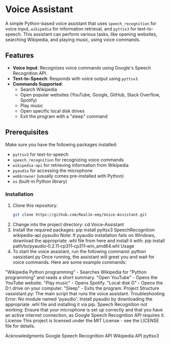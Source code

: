 # Voice Assistant

A simple Python-based voice assistant that uses `speech_recognition` for voice input, `wikipedia` for information retrieval, and `pyttsx3` for text-to-speech. This assistant can perform various tasks, like opening websites, searching Wikipedia, and playing music, using voice commands.

## Features

- **Voice Input**: Recognizes voice commands using Google's Speech Recognition API.
- **Text-to-Speech**: Responds with voice output using `pyttsx3`.
- **Commands Supported**:
  - Search Wikipedia
  - Open popular websites (YouTube, Google, GitHub, Stack Overflow, Spotify)
  - Play music
  - Open specific local disk drives
  - Exit the program with a "sleep" command

## Prerequisites

Make sure you have the following packages installed:

- `pyttsx3` for text-to-speech
- `speech_recognition` for recognizing voice commands
- `wikipedia-api` for retrieving information from Wikipedia
- `pyaudio` for accessing the microphone
- `webbrowser` (usually comes pre-installed with Python)
- `os` (built-in Python library)

### Installation

1. Clone this repository:
   ```bash
   git clone https://github.com/RealJe-emy/Voice-Assistant.git
2. Change into the project directory:
cd Voice-Assistant
3. Install the required packages:
pip install pyttsx3 SpeechRecognition wikipedia-api pyaudio
Note: If pyaudio installation fails on Windows, download the appropriate .whl file from here and install it with:
pip install path/to/pyaudio‑0.2.11‑cp311‑cp311‑win_amd64.whl
Usage
4. To start the voice assistant, run the following command:
python vassistant.py
Once running, the assistant will greet you and wait for voice commands. Here are some example commands:

"Wikipedia Python programming" - Searches Wikipedia for "Python programming" and reads a short summary.
"Open YouTube" - Opens the YouTube website.
"Play music" - Opens Spotify.
"Local disk D" - Opens the D:\ drive on your computer.
"Sleep" - Exits the program.
Project Structure
vassistant.py: The main script that runs the voice assistant.
Troubleshooting
Error: No module named 'pyaudio':
Install pyaudio by downloading the appropriate .whl file and installing it via pip.
Speech Recognition not working:
Ensure that your microphone is set up correctly and that you have an active internet connection, as Google Speech Recognition API requires it.
License
This project is licensed under the MIT License - see the LICENSE file for details.

Acknowledgments
Google Speech Recognition API
Wikipedia API
pyttsx3
